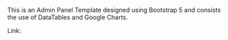 This is an Admin Panel Template designed using Bootstrap 5 and consists the use of DataTables and Google Charts.

Link:
